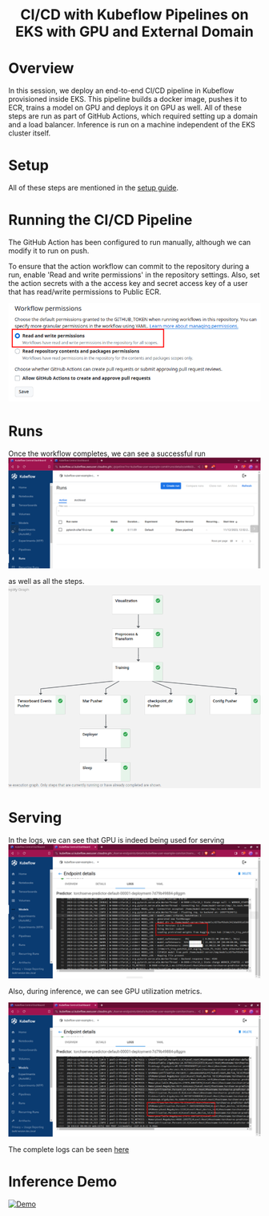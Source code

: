 <div align="center">

# CI/CD with Kubeflow Pipelines on EKS with GPU and External Domain

</div>

# Overview
In this session, we deploy an end-to-end CI/CD pipeline in Kubeflow provisioned inside EKS. This pipeline builds a docker image, pushes it to ECR, trains a model on GPU and deploys it on GPU as well. All of these steps are run as part of GitHub Actions, which required setting up a domain and a load balancer. Inference is run on a machine independent of the EKS cluster itself. 


# Setup

All of these steps are mentioned in the [setup guide](./setup.md).



# Running the CI/CD Pipeline
The GitHub Action has been configured to run manually, although we can modify it to run on push.

To ensure that the action workflow can commit to the repository during a run, enable 'Read and write permissions' in the repository settings. Also, set the action secrets with a the access key and secret access key of a user that has read/write permissions to Public ECR.

![](./images/01_actions_perm.png)

# Runs
Once the workflow completes, we can see a successful run
![](./images/02_runs.png)

as well as all the steps.
![](./images/03_workflow.png)


# Serving

In the logs, we can see that GPU is indeed being used for serving
![](./images/04_gpu_serve.png)

Also, during inference, we can see GPU utilization metrics.

![](./images/05_gpu_use.png)

The complete logs can be seen [here](./logs/kserve_log.md)
# Inference Demo

[![Demo](https://img.youtube.com/vi/0cRaHH-2Tu4/hqdefault.jpg)](https://www.youtube.com/embed/0cRaHH-2Tu4)


